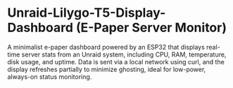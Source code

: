 # Unraid-Lilygo-T5-Display-Dashboard (E-Paper Server Monitor)
A minimalist e-paper dashboard powered by an ESP32 that displays real-time server stats from an Unraid system, including CPU, RAM, temperature, disk usage, and uptime. Data is sent via a local network using curl, and the display refreshes partially to minimize ghosting, ideal for low-power, always-on status monitoring.
